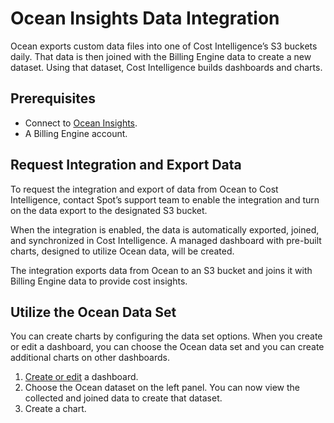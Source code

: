 # Ocean Insights Data Integration

Ocean exports custom data files into one of Cost Intelligence’s S3 buckets daily. That data is then joined with the Billing Engine data to create a new dataset. Using that dataset, Cost Intelligence builds dashboards and charts.

## Prerequisites
* Connect to [Ocean Insights](ocean/getting-started/insights). 
* A Billing Engine account. 

## Request Integration and Export Data
To request the integration and export of data from Ocean to Cost Intelligence, contact Spot’s support team to enable the integration and turn on the data export to the designated S3 bucket.

When the integration is enabled, the data is automatically exported, joined, and synchronized in Cost Intelligence. A managed dashboard with pre-built charts, designed to utilize Ocean data, will be created. 

The integration exports data from Ocean to an S3 bucket and joins it with Billing Engine data to provide cost insights.

## Utilize the Ocean Data Set
You can create charts by configuring the data set options. When you create or edit a dashboard, you can choose the Ocean data set and you can create additional charts on other dashboards.

1. [Create or edit](cost-intelligence/tutorials/dashboard/) a dashboard.
2. Choose the Ocean dataset on the left panel. You can now view the collected and joined data to create that dataset. 
3. Create a chart. 

